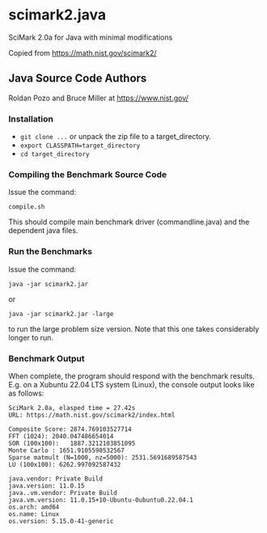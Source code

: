 # scimark2.java
SciMark 2.0a for Java with minimal modifications

Copied from https://math.nist.gov/scimark2/

## Java Source Code Authors

Roldan Pozo and Bruce Miller at https://www.nist.gov/

### Installation

* ```git clone ...``` or unpack the zip file to a target_directory.
* ```export CLASSPATH=target_directory```
* ```cd target_directory```

### Compiling the Benchmark Source Code

Issue the command:

```compile.sh```

This should compile main benchmark driver (commandline.java) and the dependent java files.

### Run the Benchmarks

Issue the command:

```java -jar scimark2.jar```

or

```java -jar scimark2.jar -large```

to run the large problem size version. Note that this one takes considerably longer to run.

### Benchmark Output

When complete, the program should respond with the benchmark results.
E.g. on a Xubuntu 22.04 LTS system (Linux), the console output looks like as follows:

	SciMark 2.0a, elasped time = 27.42s
	URL: https://math.nist.gov/scimark2/index.html

    Composite Score: 2874.769103527714
    FFT (1024): 2040.047486654014
    SOR (100x100):   1887.3212103851095
    Monte Carlo : 1651.9105590532567
    Sparse matmult (N=1000, nz=5000): 2531.5691689587543
    LU (100x100): 6262.997092587432

    java.vendor: Private Build
    java.version: 11.0.15
    java..vm.vendor: Private Build
    java.vm.version: 11.0.15+10-Ubuntu-0ubuntu0.22.04.1
    os.arch: amd64
    os.name: Linux
    os.version: 5.15.0-41-generic
